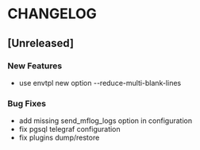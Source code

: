 # CHANGELOG


## [Unreleased]

### New Features
- use envtpl new option --reduce-multi-blank-lines


### Bug Fixes
- add missing send_mflog_logs option in configuration
- fix pgsql telegraf configuration
- fix plugins dump/restore





